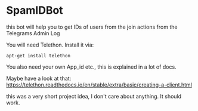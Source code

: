 # SpamIDBot
this bot will help you to get IDs of users from the join actions from the Telegrams Admin Log

You will need Telethon. Install it via:

```
apt-get install telethon
```

You also need your own App_id etc., this is explained in a lot of docs.

Maybe have a look at that:
https://telethon.readthedocs.io/en/stable/extra/basic/creating-a-client.html

this was a very short project idea, I don't care about anything. It should work.
